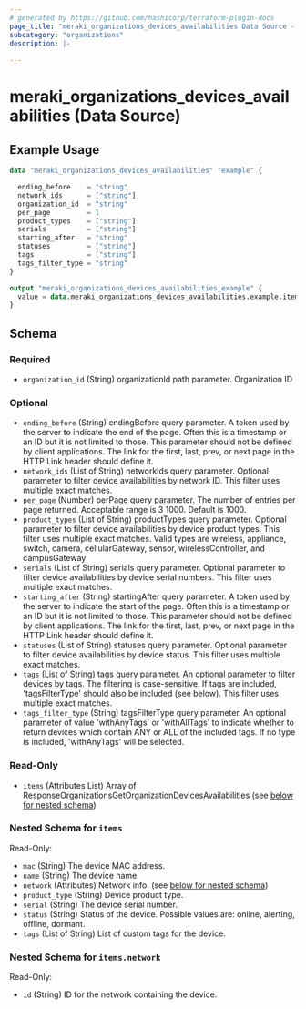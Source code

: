 ```yaml
---
# generated by https://github.com/hashicorp/terraform-plugin-docs
page_title: "meraki_organizations_devices_availabilities Data Source - terraform-provider-meraki"
subcategory: "organizations"
description: |-
  
---
```


# meraki_organizations_devices_availabilities (Data Source)



## Example Usage

```terraform
data "meraki_organizations_devices_availabilities" "example" {

  ending_before    = "string"
  network_ids      = ["string"]
  organization_id  = "string"
  per_page         = 1
  product_types    = ["string"]
  serials          = ["string"]
  starting_after   = "string"
  statuses         = ["string"]
  tags             = ["string"]
  tags_filter_type = "string"
}

output "meraki_organizations_devices_availabilities_example" {
  value = data.meraki_organizations_devices_availabilities.example.items
}
```

<!-- schema generated by tfplugindocs -->
## Schema

### Required

- `organization_id` (String) organizationId path parameter. Organization ID

### Optional

- `ending_before` (String) endingBefore query parameter. A token used by the server to indicate the end of the page. Often this is a timestamp or an ID but it is not limited to those. This parameter should not be defined by client applications. The link for the first, last, prev, or next page in the HTTP Link header should define it.
- `network_ids` (List of String) networkIds query parameter. Optional parameter to filter device availabilities by network ID. This filter uses multiple exact matches.
- `per_page` (Number) perPage query parameter. The number of entries per page returned. Acceptable range is 3 1000. Default is 1000.
- `product_types` (List of String) productTypes query parameter. Optional parameter to filter device availabilities by device product types. This filter uses multiple exact matches. Valid types are wireless, appliance, switch, camera, cellularGateway, sensor, wirelessController, and campusGateway
- `serials` (List of String) serials query parameter. Optional parameter to filter device availabilities by device serial numbers. This filter uses multiple exact matches.
- `starting_after` (String) startingAfter query parameter. A token used by the server to indicate the start of the page. Often this is a timestamp or an ID but it is not limited to those. This parameter should not be defined by client applications. The link for the first, last, prev, or next page in the HTTP Link header should define it.
- `statuses` (List of String) statuses query parameter. Optional parameter to filter device availabilities by device status. This filter uses multiple exact matches.
- `tags` (List of String) tags query parameter. An optional parameter to filter devices by tags. The filtering is case-sensitive. If tags are included, 'tagsFilterType' should also be included (see below). This filter uses multiple exact matches.
- `tags_filter_type` (String) tagsFilterType query parameter. An optional parameter of value 'withAnyTags' or 'withAllTags' to indicate whether to return devices which contain ANY or ALL of the included tags. If no type is included, 'withAnyTags' will be selected.

### Read-Only

- `items` (Attributes List) Array of ResponseOrganizationsGetOrganizationDevicesAvailabilities (see [below for nested schema](#nestedatt--items))

<a id="nestedatt--items"></a>
### Nested Schema for `items`

Read-Only:

- `mac` (String) The device MAC address.
- `name` (String) The device name.
- `network` (Attributes) Network info. (see [below for nested schema](#nestedatt--items--network))
- `product_type` (String) Device product type.
- `serial` (String) The device serial number.
- `status` (String) Status of the device. Possible values are: online, alerting, offline, dormant.
- `tags` (List of String) List of custom tags for the device.

<a id="nestedatt--items--network"></a>
### Nested Schema for `items.network`

Read-Only:

- `id` (String) ID for the network containing the device.
